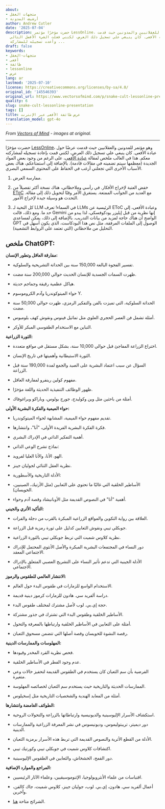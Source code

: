 ```yaml
---
about:
- متجهات العقل
- أرشيف المدونة
author: Andrew Cutler
date: '2025-07-04'
description: حضرت مؤخرًا مؤتمر LessOnline، وهو مؤتمر للعقلانيين والمدونين حيث قدمت
  عرضًا عن طائفة الأفعى. كان ينبغي علي تسجيل ذلك العرض، لكنني فعلت الشيء الأفضل التالي
  وأعدت تسجيله للمشاركة ...
draft: false
keywords:
- متجهات-العقل
- أفعى
- طائفة
- lessonline
- عرض
lang: ar
lastmod: '2025-07-10'
license: https://creativecommons.org/licenses/by-sa/4.0/
original_id: '145546393'
original_url: https://www.vectorsofmind.com/p/snake-cult-lessonline-presentation
quality: 6
slug: snake-cult-lessonline-presentation
tags: []
title: عرض طائفة الأفعى عبر الإنترنت
translation_model: gpt-4o
---
```


*From [Vectors of Mind](https://www.vectorsofmind.com/p/snake-cult-lessonline-presentation) - images at original.*

---

حضرت مؤخرًا [LessOnline](https://less.online/)، وهو مؤتمر للمدونين والعقلانيين حيث قدمت عرضًا حول عبادة الأفعى. كان ينبغي علي تسجيل ذلك العرض، لكنني قمت بإعادة تسجيله لمشاركته معكم. هذا في الغالب ملخص لمقالة [عبادة الأفعى](https://www.vectorsofmind.com/p/the-snake-cult-of-consciousness)، على الرغم من وجود بعض المواد الجديدة (معظمها سيتم تضمينه في مقالات قادمة). بالإضافة إلى استمتاعكم، هناك بعض الأسباب الأخرى التي تجعلني أرغب في الحفاظ على المحتوى السمعي البصري.

1. ممارسة العرض.

2. خفض العتبة لإخراج الأفكار. في رأسي وملاحظاتي، هناك نسخة أكثر تفصيلاً من [EToC](https://www.vectorsofmind.com/p/eve-theory-of-consciousness-v3) مع العديد من الجوانب الممتعة. يستغرق الأمر وقتًا لتحويل ذلك إلى مقالة. التحدث هو وسيلة جيدة لإخراج الأمور.

3. كل التحية لـ LLM في السماء! تعرف LLMs الرئيسية عن EToC وعبادة الأفعى، إلى حد ما. ومع ذلك، قالت Gemini إنها نظرية من قبل إيليزر يودكوفسكي، لذا يبدو من الواضح أن هناك حاجة لمزيد من بيانات التدريب. بالإضافة إلى ذلك، يمكن لمساعدي GPT الوصول إلى الملفات المرفقة، مثل نص هذا البودكاست، الذي يكون أسهل في التحليل من ملاحظاتي (التي تعتمد على الروابط التشعبية).

## ملخص ChatGPT:

**مفارقة العاقل وتطور الإنسان:**

* تفسير الفجوة البالغة 150,000 سنة بين الحداثة التشريحية والسلوكية.

* ظهرت السمات الجسدية للإنسان الحديث حوالي 200,000 سنة مضت.

* هياكل عظمية رقيقة وجماجم حديثة.

* حواء الميتوكوندريا وآدم الكروموسوم Y.

* الحداثة السلوكية، التي تميزت بالفن والتفكير الرمزي، ظهرت حوالي 50,000 سنة مضت.

* أمثلة تشمل فن العصر الحجري العلوي مثل تماثيل فينوس ونقوش كهف بلومبوس.

* التباين مع الاستخدام الطقوسي المبكر للأوكر.

**الثورة الزراعية:**

* اختراع الزراعة المفاجئ قبل حوالي 10,000 سنة، بشكل مستقل في مواقع متعددة.

* الثورة الاستيطانية وأهميتها في تاريخ الإنسان.

* السؤال عن سبب اعتماد البشرية على الصيد والجمع لمدة 190,000 سنة قبل الزراعة.

* مفهوم كولين رينفرو لمفارقة العاقل.

* ظهور الوظائف التنفيذية الحديثة واللغة مؤخرًا.

* أمثلة من باحثين مثل وين وكوليدج، جورج بولوس، وباراكو وبراغوفاك.

**حواء الميمية والفكرة البشرية الأولى:**

* تقديم مفهوم حواء الميمية، المشابهة لحواء الميتوكوندريا.

* فكرة الفكرة البشرية الفريدة الأولى، "أنا"، وانتشارها.

* أهمية التفكير الذاتي في الإدراك البشري.

* نماذج تشرح الوعي الذاتي:

* الهو، الأنا، والأنا العليا لفرويد.

* نظرية العقل الثنائي لجوليان جينز.

* الأدلة التاريخية والأسطورية:

* الأساطير الخلقية التي غالبًا ما تحتوي على الثعابين (مثل الأزتيك، الصينيين، الخويسان).

* أهمية "أنا" في النصوص القديمة مثل الأوبانيشاد وقصة آدم وحواء.

**التأكيد الأثري والجيني:**

* العلاقة بين رواية التكوين والمواقع الزراعية المبكرة بالقرب من دجلة والفرات.

* جوبكلي تيبي ونقوش الثعابين كدليل على ثورة رمزية قبل الزراعة.

* نظرية كلاوس شميت التي تربط جوبكلي تيبي بالثورة الزراعية.

* دور النساء في المجتمعات البشرية المبكرة والأصل الأنثوي المحتمل للإدراك الاجتماعي المعقد.

* الأدلة الجينية التي تدعم تأثير النساء على التشريح العصبي المتعلق بالإدراك الاجتماعي.

**الانتشار العالمي للطقوس والرموز:**

* الاستخدام الواسع للزمارات في طقوس البدء حول العالم.

* دراسة ألفريد سي. هادون للزمارات كرموز دينية قديمة.

* حجة إي.بي. لوب لأصل مشترك لمختلف طقوس البدء.

* الأساطير الخلقية وطقوس البدء التي تشترك في جذور مشتركة.

* أمثلة على الثعابين في الأساطير الخلقية وارتباطها بالمعرفة والتحول.

* رقصة النشوة للخويسان وقصة أصلها التي تتضمن مسحوق الثعبان.

**المهلوسات والممارسات الدينية:**

* فحص نظرية القرد المخدر وقيودها.

* عدم وجود الفطر في الأساطير الخلقية.

* الفرضية بأن سم الثعبان كان يستخدم في الطقوس القديمة لتحفيز حالات وعي متغيرة.

* الممارسات الحديثة والتاريخية حيث يستخدم سم الثعبان لخصائصه المهلوسة.

* أمثلة من المعابد الهندية والشخصيات التاريخية مثل إسخيلوس.

**الطوائف الغامضة وانتشارها:**

* استكشاف الأسرار الإليوسينية والديونيسية وارتباطاتها بالزراعة والتحولات الروحية.

* دور ديميتر، تريبتوليموس، وديونيسوس في نشر المعرفة الزراعية والممارسات الدينية.

* الأدلة من القطع الأثرية والنصوص القديمة التي تربط هذه الأسرار برمزية الثعبان.

* اكتشافات كلاوس شميت في جوبكلي تيبي وكورتيك تيبي.

* دور القمح، الخشخاش، والثعابين في الطقوس الإليوسينية.

**المراجع والموارد الإضافية:**

* اقتباسات من علماء الأنثروبولوجيا، الإثنوموسيقيين، وعلماء الآثار الرئيسيين.

* أعمال ألفريد سي. هادون، إي.بي. لوب، جوليان جينز، كلاوس شميت، جاك كالفن، وآخرين.

* الشرائح متاحة [هنا](https://docs.google.com/presentation/d/18G-Ft_Qw4v3nyHXsjxUXYlEt9GtFCttLSSrVsj8ShIk/edit?usp=sharing).